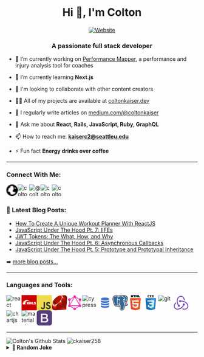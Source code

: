 <h1 align="center">Hi 👋, I'm Colton 
   </h1>
   <p align="center">
      <a href="https://coltonkaiser.dev">
         <img align="center" src="https://img.shields.io/badge/COLTONKAISER.DEV-UP-brightgreen?style=for-the-badge" alt="Website" style="max-width:100%;">
      </a>
   </p>

<h3 align="center">A passionate full stack developer</h3>

- 🔭 I’m currently working on [Performance Mapper](https://github.com/ckaiser258/Final_Project_Frontend), a performance and injury analysis tool for coaches

- 🌱 I’m currently learning **Next.js**

- 👯 I'm looking to collaborate with other content creators

- 👨‍💻 All of my projects are available at [coltonkaiser.dev](https://coltonkaiser.dev)

- 📝 I regularly write articles on [medium.com/@coltonkaiser](https://medium.com/@coltonkaiser)

- 💬 Ask me about **React, Rails, JavaScript, Ruby, GraphQL**

- 📫 How to reach me: **kaiserc2@seattleu.edu**

- ⚡ Fun fact **Energy drinks over coffee**

---

### Connect With Me:

<p>
   <a href="https://coltonkaiser.dev" target="blank"><img align="left" src="https://raw.githubusercontent.com/iconic/open-iconic/master/svg/globe.svg" alt="coltonkaiser.dev" height="30" width="30" /></a>
  <a href="https://linkedin.com/in/coltonkaiser" target="blank"><img align="left" src="https://cdn.jsdelivr.net/npm/simple-icons@3.0.1/icons/linkedin.svg" alt="coltonkaiser" height="30" width="30" /></a>
    <a href="https://medium.com/@coltonkaiser" target="blank"><img align="left" src="https://cdn.jsdelivr.net/npm/simple-icons@3.0.1/icons/medium.svg" alt="@coltonkaiser" height="30" width="30" /></a>
    <a href="https://dev.to/coltonkaiser" target="blank"><img align="left" src="https://cdn.jsdelivr.net/npm/simple-icons@3.0.1/icons/dev-dot-to.svg" alt="coltonkaiser" height="30" width="30" /></a>
   <a href="mailto:kaiserc2@seattleu.edu" target="blank"><img align="left" src="https://image.flaticon.com/icons/png/512/666/666162.png" alt="coltonkaiser.dev" height="30" width="30" /></a>
  
 </p>
 <br />
 <br />

### 📕 Latest Blog Posts:
<!-- BLOG-POST-LIST:START -->
- [How To Create A Unique Workout Planner With ReactJS](https://medium.com/swlh/how-to-create-a-unique-workout-planner-with-reactjs-1bf56491a94a?source=rss-f68e8e1bdbb9------2)
- [JavaScript Under The Hood Pt. 7: IIFEs](https://levelup.gitconnected.com/javascript-under-the-hood-pt-7-iifes-23b70358db73?source=rss-f68e8e1bdbb9------2)
- [JWT Tokens: The What, How, and Why](https://medium.com/better-programming/jwt-tokens-the-what-how-and-why-6ae3bad26661?source=rss-f68e8e1bdbb9------2)
- [JavaScript Under The Hood Pt. 6: Asynchronous Callbacks](https://medium.com/javascript-in-plain-english/javascript-under-the-hood-pt-6-asynchronous-callbacks-f8e2e1e332bb?source=rss-f68e8e1bdbb9------2)
- [JavaScript Under The Hood Pt. 5: Prototype and Prototypal Inheritance](https://codeburst.io/javascript-under-the-hood-pt-5-prototype-and-prototypal-inheritance-e5c400dba41d?source=rss-f68e8e1bdbb9------2)
<!-- BLOG-POST-LIST:END -->

➡️ [more blog posts...](https://medium.com/@coltonkaiser)

---

### Languages and Tools:
<p align="left">
    <img src="https://reactnative.dev/img/header_logo.svg" alt="react" align="left" width="40" height="40"/>
     <img src="https://raw.githubusercontent.com/github/explore/80688e429a7d4ef2fca1e82350fe8e3517d3494d/topics/rails/rails.png" alt="rails" align="left" width="40" height="40"/>
 <img src="https://raw.githubusercontent.com/github/explore/80688e429a7d4ef2fca1e82350fe8e3517d3494d/topics/javascript/javascript.png" align="left" alt="javascript" width="40" height="40"/>
  <img src="https://raw.githubusercontent.com/github/explore/80688e429a7d4ef2fca1e82350fe8e3517d3494d/topics/ruby/ruby.png" alt="ruby" align="left" width="40" height="40"/>
     <img src="https://raw.githubusercontent.com/github/explore/80688e429a7d4ef2fca1e82350fe8e3517d3494d/topics/graphql/graphql.png" alt="graphql" align="left" width="40" height="40"/>
   <img src="https://pbs.twimg.com/profile_images/1044345247440896001/pXI1GDHW_400x400.jpg" alt="cypress" align="left" width="40" height="40"/>
  <img src="https://raw.githubusercontent.com/github/explore/80688e429a7d4ef2fca1e82350fe8e3517d3494d/topics/sql/sql.png" alt="sql" align="left" width="40" height="40"/>
  <img src="https://raw.githubusercontent.com/github/explore/80688e429a7d4ef2fca1e82350fe8e3517d3494d/topics/postgresql/postgresql.png" alt="postgresql" align="left" width="40" height="40"/>
  <img src="https://raw.githubusercontent.com/github/explore/80688e429a7d4ef2fca1e82350fe8e3517d3494d/topics/html/html.png" alt="html5" align="left" width="40" height="40"/>
<img src="https://raw.githubusercontent.com/github/explore/80688e429a7d4ef2fca1e82350fe8e3517d3494d/topics/css/css.png" alt="css3" align="left" width="40" height="40"/> <img src="https://www.vectorlogo.zone/logos/git-scm/git-scm-icon.svg" alt="git" align="left" width="40" height="40"/> <img src="https://raw.githubusercontent.com/github/explore/80688e429a7d4ef2fca1e82350fe8e3517d3494d/topics/redux/redux.png" alt="redux" align="left" width="40" height="40"/>
  <img src="https://www.chartjs.org/media/logo-title.svg" alt="chartjs" align="left" width="40" height="40"/>
   <img src="https://material-ui.com/static/logo_raw.svg" alt="materialui" align="left" width="40" height="40" />
<img src="https://raw.githubusercontent.com/github/explore/80688e429a7d4ef2fca1e82350fe8e3517d3494d/topics/bootstrap/bootstrap.png" alt="bootstrap" width="40" height="40"/></p>

---

<img alt="Colton's Github Stats" src="https://github-readme-stats.vercel.app/api?username=ckaiser258&show_icons=true&hide_border=true&hide=stars&theme=radical"/>
<img src="https://github-readme-stats.vercel.app/api/top-langs/?username=ckaiser258&layout=compact&hide=html&hide_border=true&theme=radical" alt="ckaiser258" />

<br />

<details>
   <summary><strong>🤣 Random Joke</strong></summary>
   <img src="https://readme-jokes.vercel.app/api" alt="Jokes Card" />
</details>
